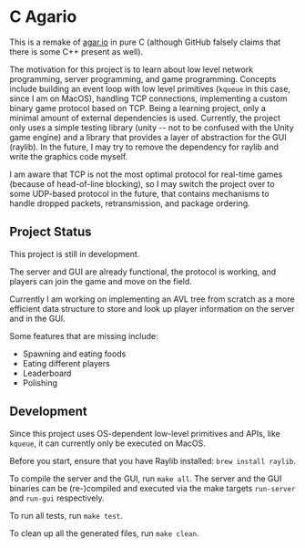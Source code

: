 # C Agario

This is a remake of [agar.io](agar.io) in pure C (although GitHub falsely
claims that there is some C++ present as well).

The motivation for this project is to learn about low level network
programming, server programming, and game programming. Concepts include
building an event loop with low level primitives (`kqueue` in this case, since
I am on MacOS), handling TCP connections, implementing a custom binary game
protocol based on TCP. Being a learning project, only a minimal amount of
external dependencies is used. Currently, the project only uses a simple
testing library (unity -- not to be confused with the Unity game engine) and a
library that provides a layer of abstraction for the GUI (raylib). In the
future, I may try to remove the dependency for raylib and write the graphics
code myself.

I am aware that TCP is not the most optimal protocol for real-time games
(because of head-of-line blocking), so I may switch the project over to some
UDP-based protocol in the future, that contains mechanisms to handle dropped
packets, retransmission, and package ordering.

## Project Status

This project is still in development.

The server and GUI are already functional, the protocol is working, and players
can join the game and move on the field.

Currently I am working on implementing an AVL tree from scratch as a more
efficient data structure to store and look up player information on the server
and in the GUI.

Some features that are missing include:

- Spawning and eating foods
- Eating different players
- Leaderboard
- Polishing

## Development

Since this project uses OS-dependent low-level primitives and APIs, like
`kqueue`, it can currently only be executed on MacOS.

Before you start, ensure that you have Raylib installed: `brew install raylib`.

To compile the server and the GUI, run `make all`. The server and the GUI
binaries can be (re-)compiled and executed via the make targets `run-server`
and `run-gui` respectively.

To run all tests, run `make test`.

To clean up all the generated files, run `make clean`.
